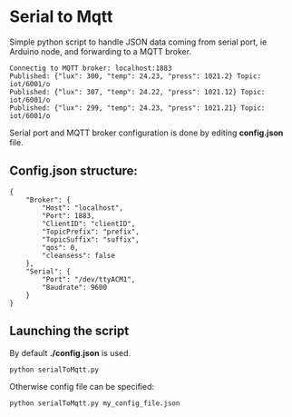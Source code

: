 # Serial to Mqtt

Simple python script to handle JSON data coming from serial port, ie Arduino node, and forwarding to a MQTT broker.

    Connectig to MQTT broker: localhost:1883
    Published: {"lux": 300, "temp": 24.23, "press": 1021.2} Topic: iot/6001/o
    Published: {"lux": 307, "temp": 24.22, "press": 1021.12} Topic: iot/6001/o
    Published: {"lux": 299, "temp": 24.23, "press": 1021.21} Topic: iot/6001/o


Serial port and MQTT broker configuration is done by editing **config.json** file.

## Config.json structure:

    {
        "Broker": {
            "Host": "localhost",
            "Port": 1883,
            "ClientID": "clientID",
            "TopicPrefix": "prefix",
            "TopicSuffix": "suffix",
            "qos": 0,
            "cleansess": false
        },
        "Serial": {
            "Port": "/dev/ttyACM1",
            "Baudrate": 9600
        }
    }

## Launching the script

By default **./config.json** is used.

    python serialToMqtt.py

Otherwise config file can be specified:

    python serialToMqtt.py my_config_file.json
